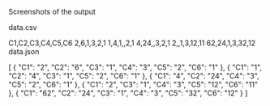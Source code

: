 Screenshots of the output

data.csv

C1,C2,C3,C4,C5,C6
2,6,1,3,2,1
1,4,1,,2,1
4,24,,3,2,1
2,,1,3,12,11
62,24,1,3,32,12
data.json

[
  {
    "C1": "2",
    "C2": "6",
    "C3": "1",
    "C4": "3",
    "C5": "2",
    "C6": "1"
  },
  {
    "C1": "1",
    "C2": "4",
    "C3": "1",
    "C5": "2",
    "C6": "1"
  },
  {
    "C1": "4",
    "C2": "24",
    "C4": "3",
    "C5": "2",
    "C6": "1"
  },
  {
    "C1": "2",
    "C3": "1",
    "C4": "3",
    "C5": "12",
    "C6": "11"
  },
  {
    "C1": "62",
    "C2": "24",
    "C3": "1",
    "C4": "3",
    "C5": "32",
    "C6": "12"
  }
]
